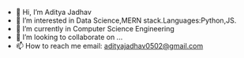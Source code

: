 - 👋 Hi, I’m Aditya Jadhav
- 👀 I’m interested in Data Science,MERN stack.Languages:Python,JS.
- 🌱 I’m currently in Computer Science Engineering
- 💞️ I’m looking to collaborate on ...
- 📫 How to reach me email: adityajadhav0502@gmail.com

<!---
AdiTYa-JadHav77/AdiTYa-JadHav77 is a ✨ special ✨ repository because its `README.md` (this file) appears on your GitHub profile.
You can click the Preview link to take a look at your changes.
--->

